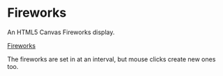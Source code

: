# Fireworks

An HTML5 Canvas Fireworks display.

<a href="https://fireworks-6tv.pages.dev">Fireworks</a>

The fireworks are set in at an interval, but mouse clicks create new ones too.
